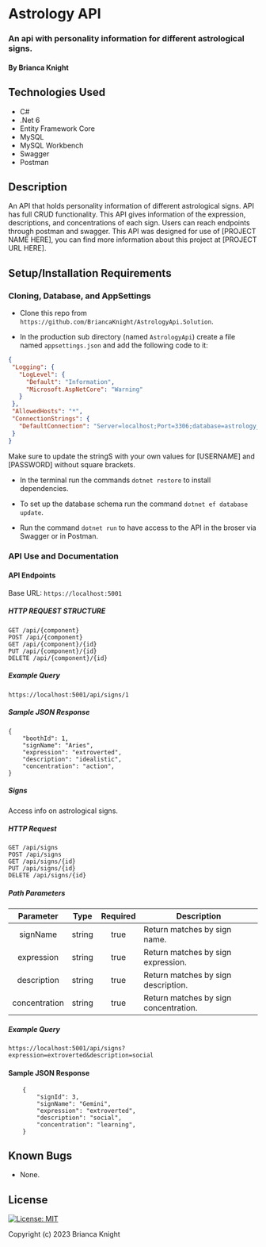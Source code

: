 # Astrology API

### An api with personality information for different astrological signs.

#### By Brianca Knight

## Technologies Used

* C#
* .Net 6
* Entity Framework Core
* MySQL
* MySQL Workbench
* Swagger
* Postman

## Description

An API that holds personality information of different astrological signs. API has full CRUD functionality. This API gives information of the expression, descriptions, and concentrations of each sign. Users can reach endpoints through postman and swagger. This API was designed for use of [PROJECT NAME HERE], you can find more information about this project at [PROJECT URL HERE].

## Setup/Installation Requirements

### Cloning, Database, and AppSettings
* Clone this repo from `https://github.com/BriancaKnight/AstrologyApi.Solution`.

* In the production sub directory (named `AstrologyApi`) create a file named `appsettings.json` and add the following code to it:

 ```json
{
  "Logging": {
    "LogLevel": {
      "Default": "Information",
      "Microsoft.AspNetCore": "Warning"
    }
  },
  "AllowedHosts": "*",
  "ConnectionStrings": {
    "DefaultConnection": "Server=localhost;Port=3306;database=astrology_api;uid=[USERNAME];pwd=[PASSWORD];"
  }
}
   ```

  Make sure to update the stringS with your own values for [USERNAME] and [PASSWORD] without square brackets.

* In the terminal run the commands `dotnet restore` to install dependencies. 

* To set up the database schema run the command `dotnet ef database update`. 

* Run the command `dotnet run` to have access to the API in the broser via Swagger or in Postman. 

### API Use and Documentation

#### API Endpoints

Base URL: `https://localhost:5001`

##### HTTP REQUEST STRUCTURE
```
GET /api/{component}
POST /api/{component}
GET /api/{component}/{id}
PUT /api/{component}/{id}
DELETE /api/{component}/{id} 
```

##### Example Query
```
https://localhost:5001/api/signs/1
```

##### Sample JSON Response
```
{
    "boothId": 1,
    "signName": "Aries",
    "expression": "extroverted",
    "description": "idealistic",
    "concentration": "action",
}
```

##### Signs

Access info on astrological signs.

##### HTTP Request
```
GET /api/signs
POST /api/signs
GET /api/signs/{id}
PUT /api/signs/{id}
DELETE /api/signs/{id}
```

##### Path Parameters
| Parameter | Type | Required | Description |
| :---: | :---: | :---: | --- |
| signName | string | true | Return matches by sign name.
| expression | string | true | Return matches by sign expression. 
| description | string | true | Return matches by sign description.
| concentration | string | true | Return matches by sign concentration.|


##### Example Query
```
https://localhost:5001/api/signs?expression=extroverted&description=social
```

#### Sample JSON Response
```
    {
        "signId": 3,
        "signName": "Gemini",
        "expression": "extroverted",
        "description": "social",
        "concentration": "learning",
    }
```

## Known Bugs
* None.

## License

[![License: MIT](https://img.shields.io/badge/License-MIT-yellow.svg)](https://opensource.org/licenses/MIT)

Copyright (c) 2023 Brianca Knight
